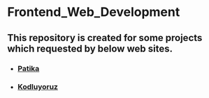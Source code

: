 # Frontend_Web_Development

## This repository is created for some projects which requested by below web sites.

* ###  [Patika](www.patika.dev)
* ###  [Kodluyoruz](https://www.kodluyoruz.org)

